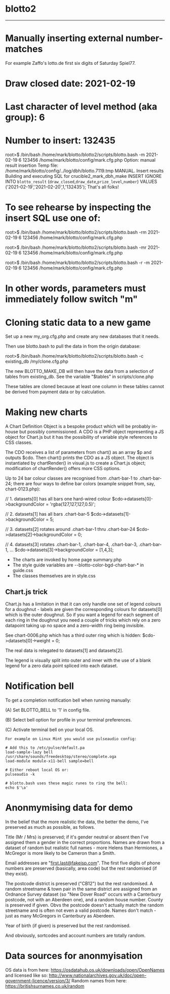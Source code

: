 
# blotto2
---------


Manually inserting external number-matches
==========================================

For example Zaffo's lotto.de first six digits of Saturday Spiel77.

# Draw closed date: 2021-02-19
# Last character of level method (aka group): 6
# Number to insert: 132435

root>$ /bin/bash /home/mark/blotto/blotto2/scripts/blotto.bash -m 2021-02-19 6 123456 /home/mark/blotto/config/mark.cfg.php
Option: manual result insertion
Temp file: /home/mark/blotto/config/../log/dbh/blotto.7119.tmp
MANUAL. Insert results
Building and executing SQL for crucible2_mark_dbh_make
INSERT IGNORE INTO `blotto_result` (`draw_closed`,`draw_date`,`prize_level`,`number`) VALUES
('2021-02-19','2021-02-20',1,'132435');
That's all folks!

# To see rehearse by inspecting the insert SQL use one of:

root>$ /bin/bash /home/mark/blotto/blotto2/scripts/blotto.bash -rm 2021-02-19 6 123456 /home/mark/blotto/config/mark.cfg.php

root>$ /bin/bash /home/mark/blotto/blotto2/scripts/blotto.bash -mr 2021-02-19 6 123456 /home/mark/blotto/config/mark.cfg.php

root>$ /bin/bash /home/mark/blotto/blotto2/scripts/blotto.bash -r -m 2021-02-19 6 123456 /home/mark/blotto/config/mark.cfg.php

# In other words, parameters must immediately follow switch "m"



Cloning static data to a new game
=================================

Set up a new my_org.cfg.php and create any new databases that it needs.

Then use blotto.bash to pull the data in from the origin database:

root>$ /bin/bash /home/mark/blotto/blotto2/scripts/blotto.bash -c existing_db /my/clone.cfg.php

The new BLOTTO_MAKE_DB will then have the data from a selection of tables from existing_db. See the variable "$tables" in scripts/clone.php

These tables are cloned because at least one column in these tables cannot be derived from payment data or by calculation.



Making new charts
=================

A Chart Definition Object is a bespoke product which will be probably in-house but possibly commissioned. A CDO is a PHP object representing a JS object for Chart.js but it has the possibility of variable style references to CSS classes.

The CDO receives a list of parameters from chart() as an array $p and outputs $cdo. Then chart() prints the CDO as a JS object. The object is instantiated by chartRender() in visual.js to create a Chart.js object; modification of chartRender() offers more CSS options.

Up to 24 bar colour classes are recognised from .chart-bar-1 to .chart-bar-24; there are four ways to define bar colors (example snippet from, say, chart-0123.php):

// 1.  datasets[0] has all bars one hard-wired colour
$cdo->datasets[0]->backgroundColor = 'rgba(127,127,127,0.5)';

// 2. datasets[1] has all bars .chart-bar-5
$cdo->datasets[1]->backgroundColor = 5;

// 3. datasets[2] rotates around .chart-bar-1 thru .chart-bar-24
$cdo->datasets[2]->backgroundColor = 0;

// 4. datasets[3] rotates .chart-bar-1, .chart-bar-4, .chart-bar-3, .chart-bar-1, ...
$cdo->datasets[3]->backgroundColor = [1,4,3];


  * The charts are invoked by home page summary.php
  * The style guide variables are --blotto-color-bgd-chart-bar-* in guide.css
  * The classes themselves are in style.css

Chart.js trick
--------------

Chart.js has a limitation in that it can only handle one set of legend colours for a doughnut - labels are given the corresponding colours for datasets[0] which is the outer doughnut. So if you want a legend for each segment of each ring in the doughnut you need a couple of tricks which rely on a zero datapoint taking up no space and a zero-width ring being invisible.

See chart-0006.php which has a third outer ring which is hidden:
    $cdo->datasets[0]->weight = 0;

The real data is relegated to datasets[1] and datasets[2].

The legend is visually split into outer and inner with the use of a blank legend for a zero data point spliced into each dataset.




Notification bell
=================

To get a completion notification bell when running manually:

(A) Set BLOTTO_BELL to '1' in config file.

(B) Select bell option for profile in your terminal preferences.

(C) Activate terminal bell on your local OS.

    For example on Linux Mint you would use pulseaudio config:

    # Add this to /etc/pulse/default.pa
    load-sample-lazy bell /usr/share/sounds/freedesktop/stereo/complete.oga
    load-module module-x11-bell sample=bell

    # Either reboot local OS or:
    pulseaudio -k

    # blotto.bash uses these magic runes to ring the bell:
    echo $'\a'

Anonmymising data for demo
==========================
In the belief that the more realistic the data, the better the demo, 
I've preserved as much as possible, as follows.

Title (Mr / Mrs) is preserved; if it's gender neutral or absent then
I've assigned them a gender in the correct proportions.  Names are drawn
from a dataset of random but realistic full names - more Helens than
Hermiones, a McGregor is more likely to be Cameron than a Smith.

Email addresses are "first.last@fakeisp.com".  The first five digits of
phone numbers are preserved (basically, area code) but the rest
randomised (if they exist).

The postcode district is preserved ("CB12") but the rest randomised.  A
random streetname & town pair in the same district are assigned from an
Ordnance Survey dataset (so "New Dover Road" occurs with a Canterbury
postcode, not with an Aberdeen one), and a random house number.  County
is preserved if given.  Obvs the postcode doesn't actually match the
random streetname and is often not even a valid postcode.  Names don't 
match - just as many McGregors in Canterbury as Aberdeen.

Year of birth (if given) is preserved but the rest randomised.

And obviously, sortcodes and account numbers are totally random.

Data sources for anonmyisation
==============================
OS data is from here:
https://osdatahub.os.uk/downloads/open/OpenNames
and licensed like so:
http://www.nationalarchives.gov.uk/doc/open-government-licence/version/3/
Random names from here:
https://britishsurnames.co.uk/random